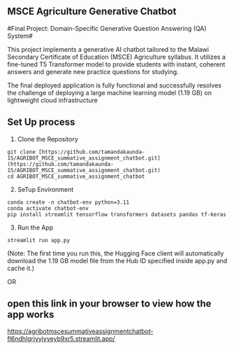 ## MSCE Agriculture Generative Chatbot ##
#Final Project: Domain-Specific Generative Question Answering (QA) System#

This project implements a generative AI chatbot tailored to the Malawi Secondary Certificate of Education (MSCE) Agriculture syllabus. It utilizes a fine-tuned T5 Transformer model to provide students with instant, coherent answers and generate new practice questions for studying.

The final deployed application is fully functional and successfully resolves the challenge of deploying a large machine learning model (1.19 GB) on lightweight cloud infrastructure





## Set Up process ##

1. Clone the Repository
```
git clone [https://github.com/tamandakaunda-15/AGRIBOT_MSCE_summative_assignment_chatbot.git](https://github.com/tamandakaunda-15/AGRIBOT_MSCE_summative_assignment_chatbot.git)
cd AGRIBOT_MSCE_summative_assignment_chatbot

```

2. SeTup Environment

```
conda create -n chatbot-env python=3.11
conda activate chatbot-env
pip install streamlit tensorflow transformers datasets pandas tf-keras

```

3. Run the App
```
streamlit run app.py
```
(Note: The first time you run this, the Hugging Face client will automatically download the 1.19 GB model file from the Hub ID specified inside app.py and cache it.)


OR

## open this link in your browser to view how the app works ##

https://agribotmscesummativeassignmentchatbot-fl6ndhlgrjyyjyyeyb9xr5.streamlit.app/


